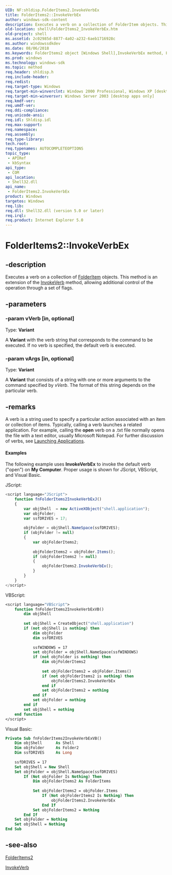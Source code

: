 ```yaml
---
UID: NF:shldisp.FolderItems2.InvokeVerbEx
title: FolderItems2::InvokeVerbEx
author: windows-sdk-content
description: Executes a verb on a collection of FolderItem objects. This method is an extension of the InvokeVerb method, allowing additional control of the operation through a set of flags.
old-location: shell\FolderItems2_InvokeVerbEx.htm
old-project: shell
ms.assetid: 2c02985d-8877-4a02-a232-6aeb1716928c
ms.author: windowssdkdev
ms.date: 08/06/2018
ms.keywords: FolderItems2 object [Windows Shell],InvokeVerbEx method, FolderItems2.InvokeVerbEx, FolderItems2::InvokeVerbEx, InvokeVerbEx, InvokeVerbEx method [Windows Shell], InvokeVerbEx method [Windows Shell],FolderItems2 object, _win32_FolderItems2_InvokeVerbEx, shell.FolderItems2_InvokeVerbEx
ms.prod: windows
ms.technology: windows-sdk
ms.topic: method
req.header: shldisp.h
req.include-header: 
req.redist: 
req.target-type: Windows
req.target-min-winverclnt: Windows 2000 Professional, Windows XP [desktop apps only]
req.target-min-winversvr: Windows Server 2003 [desktop apps only]
req.kmdf-ver: 
req.umdf-ver: 
req.ddi-compliance: 
req.unicode-ansi: 
req.idl: Shldisp.idl
req.max-support: 
req.namespace: 
req.assembly: 
req.type-library: 
tech.root: 
req.typenames: AUTOCOMPLETEOPTIONS
topic_type:
 - APIRef
 - kbSyntax
api_type:
 - COM
api_location:
 - Shell32.dll
api_name:
 - FolderItems2.InvokeVerbEx
product: Windows
targetos: Windows
req.lib: 
req.dll: Shell32.dll (version 5.0 or later)
req.irql: 
req.product: Internet Explorer 5.0
---
```


# FolderItems2::InvokeVerbEx


## -description


Executes a verb on a collection of <a href="https://msdn.microsoft.com/38c0e049-2f9f-43bc-8bf2-1b7becf16e66">FolderItem</a> objects. This method is an extension of the <a href="https://msdn.microsoft.com/569bdc88-15ef-4d08-923c-4f41e5ae5a38">InvokeVerb</a> method, allowing additional control of the operation through a set of flags.


## -parameters




### -param vVerb [in, optional]

Type: <b>Variant</b>

A <b>Variant</b> with the verb string that corresponds to the command to be executed. If no verb is specified, the default verb is executed.


### -param vArgs [in, optional]

Type: <b>Variant</b>

A <b>Variant</b> that consists of a string with one or more arguments to the command specified by <i>vVerb</i>. The format of this string depends on the particular verb.


## -remarks



A verb is a string used to specify a particular action associated with an item or collection of items.  Typically, calling a verb launches a related application. For example, calling the <b>open</b> verb on a .txt file normally opens the file with a text editor, usually Microsoft Notepad. For further discussion of verbs, see <a href="https://msdn.microsoft.com/d774c3b2-4caf-460a-ac32-0ed603491d5f">Launching Applications</a>.


#### Examples

The following example uses <b>InvokeVerbEx</b> to invoke the default verb ("open") on <b>My Computer</b>. Proper usage is shown for JScript, VBScript, and Visual Basic.

JScript:


```javascript
<script language="JScript">
    function fnFolderItems2InvokeVerbExJ()
    {
        var objShell  = new ActiveXObject("shell.application");
        var objFolder;
        var ssfDRIVES = 17;
        
        objFolder = objShell.NameSpace(ssfDRIVES);
        if (objFolder != null)
        {
            var objFolderItems2;
            
            objFolderItems2 = objFolder.Items();
            if (objFolderItems2 != null)
            {
                objFolderItems2.InvokeVerbEx();
            }
        }
    }
</script>

```


VBScript:


```vb
<script language="VBScript">
    function fnFolderItems2InvokeVerbExVB()
        dim objShell
        
        set objShell = CreateObject("shell.application")
        if (not objShell is nothing) then
            dim objFolder
            dim ssfDRIVES
                
            ssfWINDOWS = 17
            set objFolder = objShell.NameSpace(ssfWINDOWS)
            if (not objFolder is nothing) then
                dim objFolderItems2
                        
                set objFolderItems2 = objFolder.Items()
                if (not objFolderItems2 is nothing) then
                    objFolderItems2.InvokeVerbEx
                end if
                set objFolderItems2 = nothing
            end if
            set objFolder = nothing
        end if
        set objShell = nothing
    end function
</script>

```


Visual Basic:


```vb
Private Sub fnFolderItems2InvokeVerbExVB()
    Dim objShell      As Shell
    Dim objFolder     As Folder2
    Dim ssfDRIVES     As Long
    
    ssfDRIVES = 17
    Set objShell = New Shell
    Set objFolder = objShell.NameSpace(ssfDRIVES)
        If (Not objFolder Is Nothing) Then
            Dim objFolderItems2 As FolderItems
            
            Set objFolderItems2 = objFolder.Items
                If (Not objFolderItems2 Is Nothing) Then
                    objFolderItems2.InvokeVerbEx
                End If
            Set objFolderItems2 = Nothing
        End If
    Set objFolder = Nothing
    Set objShell = Nothing
End Sub

```





## -see-also




<a href="https://msdn.microsoft.com/0ca0efb3-6831-4561-9fd1-6d0b62704931">FolderItems2</a>



<a href="https://msdn.microsoft.com/569bdc88-15ef-4d08-923c-4f41e5ae5a38">InvokeVerb</a>
 

 

